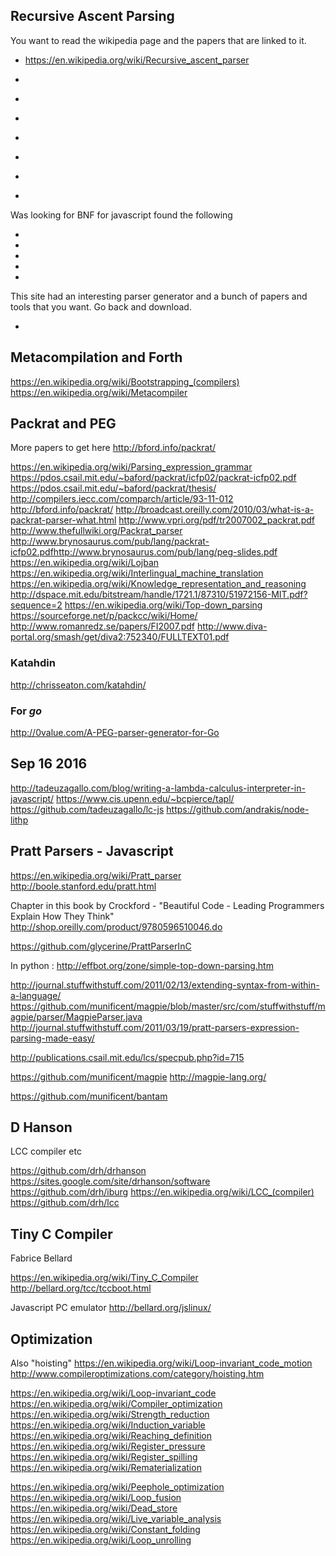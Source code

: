 
<!--
-->

Recursive Ascent Parsing
------------------------

You want to read the wikipedia page and the papers that are linked to it.

 * https://en.wikipedia.org/wiki/Recursive_ascent_parser


 * []( http://eli-project.sourceforge.net/ )
 * []( http://sourceforge.net/projects/eli-project/files/Eli/ )
 * []( https://en.wikipedia.org/wiki/Compiler-compiler )
 * []( https://en.wikipedia.org/wiki/Parsing_expression_grammar#Implementing_parsers_from_parsing_expression_grammars )
 * []( http://sourceforge.net/projects/packcc/files/ )
 * []( http://sourceforge.net/projects/packcc/files/packcc-1.2.0/ )
 * []( http://sourceforge.net/projects/packcc/files/packcc-1.0.0/ )

Was looking for BNF for javascript found the following

 * []( https://github.com/navstev0/nodebnf )
 * []( http://stackoverflow.com/questions/1786565/ebnf-for-ecmascript )
 * []( http://stackoverflow.com/questions/334479/repository-of-bnf-grammars/334539#334539 )
 * []( http://slebok.github.io/zoo/index.html )
 * []( http://savage.net.au/SQL/index.html )

This site had an interesting parser generator and a bunch of papers and
tools that you want.  Go back and download.

 * []( http://savage.net.au/Marpa.html )

Metacompilation and Forth
-------------------------

https://en.wikipedia.org/wiki/Bootstrapping_(compilers)
https://en.wikipedia.org/wiki/Metacompiler


Packrat and PEG
---------------

More papers to get here http://bford.info/packrat/

https://en.wikipedia.org/wiki/Parsing_expression_grammar
https://pdos.csail.mit.edu/~baford/packrat/icfp02/packrat-icfp02.pdf
https://pdos.csail.mit.edu/~baford/packrat/thesis/
http://compilers.iecc.com/comparch/article/93-11-012
http://bford.info/packrat/
http://broadcast.oreilly.com/2010/03/what-is-a-packrat-parser-what.html
http://www.vpri.org/pdf/tr2007002_packrat.pdf
http://www.thefullwiki.org/Packrat_parser
http://www.brynosaurus.com/pub/lang/packrat-icfp02.pdfhttp://www.brynosaurus.com/pub/lang/peg-slides.pdf
https://en.wikipedia.org/wiki/Lojban
https://en.wikipedia.org/wiki/Interlingual_machine_translation
https://en.wikipedia.org/wiki/Knowledge_representation_and_reasoning
http://dspace.mit.edu/bitstream/handle/1721.1/87310/51972156-MIT.pdf?sequence=2
https://en.wikipedia.org/wiki/Top-down_parsing
https://sourceforge.net/p/packcc/wiki/Home/
http://www.romanredz.se/papers/FI2007.pdf
http://www.diva-portal.org/smash/get/diva2:752340/FULLTEXT01.pdf

### Katahdin

http://chrisseaton.com/katahdin/

### For *go*

http://0value.com/A-PEG-parser-generator-for-Go

Sep 16 2016
------------

http://tadeuzagallo.com/blog/writing-a-lambda-calculus-interpreter-in-javascript/
https://www.cis.upenn.edu/~bcpierce/tapl/
https://github.com/tadeuzagallo/lc-js
https://github.com/andrakis/node-lithp

Pratt Parsers - Javascript
---------------------------

https://en.wikipedia.org/wiki/Pratt_parser
http://boole.stanford.edu/pratt.html

Chapter in this book by Crockford - 
"Beautiful Code - Leading Programmers Explain How They Think"
<http://shop.oreilly.com/product/9780596510046.do>

https://github.com/glycerine/PrattParserInC

In python : <http://effbot.org/zone/simple-top-down-parsing.htm>

http://journal.stuffwithstuff.com/2011/02/13/extending-syntax-from-within-a-language/
https://github.com/munificent/magpie/blob/master/src/com/stuffwithstuff/magpie/parser/MagpieParser.java
http://journal.stuffwithstuff.com/2011/03/19/pratt-parsers-expression-parsing-made-easy/

http://publications.csail.mit.edu/lcs/specpub.php?id=715

https://github.com/munificent/magpie
http://magpie-lang.org/

https://github.com/munificent/bantam

D Hanson
--------

LCC compiler etc

https://github.com/drh/drhanson
https://sites.google.com/site/drhanson/software
https://github.com/drh/iburg
https://en.wikipedia.org/wiki/LCC_(compiler)
https://github.com/drh/lcc

Tiny C Compiler
---------------

Fabrice Bellard

https://en.wikipedia.org/wiki/Tiny_C_Compiler
http://bellard.org/tcc/tccboot.html

Javascript PC emulator
http://bellard.org/jslinux/

Optimization
------------

Also "hoisting"
https://en.wikipedia.org/wiki/Loop-invariant_code_motion
http://www.compileroptimizations.com/category/hoisting.htm

https://en.wikipedia.org/wiki/Loop-invariant_code
https://en.wikipedia.org/wiki/Compiler_optimization
https://en.wikipedia.org/wiki/Strength_reduction
https://en.wikipedia.org/wiki/Induction_variable
https://en.wikipedia.org/wiki/Reaching_definition
https://en.wikipedia.org/wiki/Register_pressure
https://en.wikipedia.org/wiki/Register_spilling
https://en.wikipedia.org/wiki/Rematerialization

https://en.wikipedia.org/wiki/Peephole_optimization
https://en.wikipedia.org/wiki/Loop_fusion
https://en.wikipedia.org/wiki/Dead_store
https://en.wikipedia.org/wiki/Live_variable_analysis
https://en.wikipedia.org/wiki/Constant_folding
https://en.wikipedia.org/wiki/Loop_unrolling

<!-- vim: set autoindent expandtab sw=4 syntax=markdown: -->
